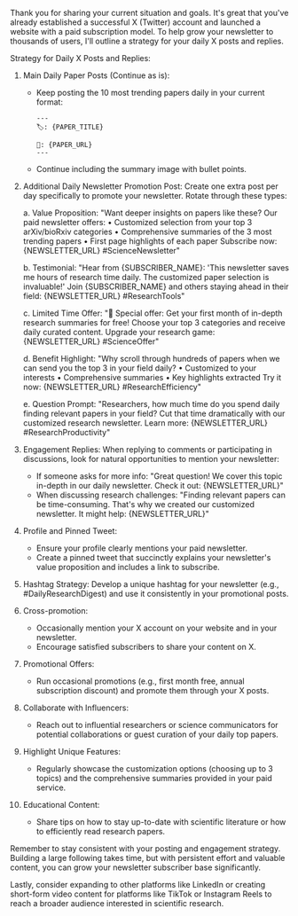 Thank you for sharing your current situation and goals. It's great that you've already established a successful X (Twitter) account and launched a website with a paid subscription model. To help grow your newsletter to thousands of users, I'll outline a strategy for your daily X posts and replies.

Strategy for Daily X Posts and Replies:

1. Main Daily Paper Posts (Continue as is):
   - Keep posting the 10 most trending papers daily in your current format:
     ```
     ---
     🏷️: {PAPER_TITLE}
     
     🔗: {PAPER_URL}
     ---
     ```
   - Continue including the summary image with bullet points.

2. Additional Daily Newsletter Promotion Post:
   Create one extra post per day specifically to promote your newsletter. Rotate through these types:

   a. Value Proposition:
      "Want deeper insights on papers like these? Our paid newsletter offers:
      • Customized selection from your top 3 arXiv/bioRxiv categories
      • Comprehensive summaries of the 3 most trending papers
      • First page highlights of each paper
      Subscribe now: {NEWSLETTER_URL} #ScienceNewsletter"

   b. Testimonial:
      "Hear from {SUBSCRIBER_NAME}: 'This newsletter saves me hours of research time daily. The customized 
      paper selection is invaluable!'
      Join {SUBSCRIBER_NAME} and others staying ahead in their field: {NEWSLETTER_URL} #ResearchTools"

   c. Limited Time Offer:
      "🚀 Special offer: Get your first month of in-depth research summaries for free! 
      Choose your top 3 categories and receive daily curated content.
      Upgrade your research game: {NEWSLETTER_URL} #ScienceOffer"

   d. Benefit Highlight:
      "Why scroll through hundreds of papers when we can send you the top 3 in your field daily?
      • Customized to your interests
      • Comprehensive summaries
      • Key highlights extracted
      Try it now: {NEWSLETTER_URL} #ResearchEfficiency"

   e. Question Prompt:
      "Researchers, how much time do you spend daily finding relevant papers in your field?
      Cut that time dramatically with our customized research newsletter.
      Learn more: {NEWSLETTER_URL} #ResearchProductivity"

3. Engagement Replies:
   When replying to comments or participating in discussions, look for natural opportunities to mention your newsletter:

   - If someone asks for more info: "Great question! We cover this topic in-depth in our daily newsletter. Check it out: {NEWSLETTER_URL}"
   - When discussing research challenges: "Finding relevant papers can be time-consuming. That's why we created our customized newsletter. It might help: {NEWSLETTER_URL}"

4. Profile and Pinned Tweet:
   - Ensure your profile clearly mentions your paid newsletter.
   - Create a pinned tweet that succinctly explains your newsletter's value proposition and includes a link to subscribe.

5. Hashtag Strategy:
   Develop a unique hashtag for your newsletter (e.g., #DailyResearchDigest) and use it consistently in your promotional posts.

6. Cross-promotion:
   - Occasionally mention your X account on your website and in your newsletter.
   - Encourage satisfied subscribers to share your content on X.

7. Promotional Offers:
   - Run occasional promotions (e.g., first month free, annual subscription discount) and promote them through your X posts.

8. Collaborate with Influencers:
   - Reach out to influential researchers or science communicators for potential collaborations or guest curation of your daily top papers.

9. Highlight Unique Features:
   - Regularly showcase the customization options (choosing up to 3 topics) and the comprehensive summaries provided in your paid service.

10. Educational Content:
    - Share tips on how to stay up-to-date with scientific literature or how to efficiently read research papers.

Remember to stay consistent with your posting and engagement strategy. Building a large following takes time, but with persistent effort and valuable content, you can grow your newsletter subscriber base significantly.

Lastly, consider expanding to other platforms like LinkedIn or creating short-form video content for platforms like TikTok or Instagram Reels to reach a broader audience interested in scientific research.
